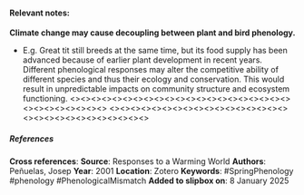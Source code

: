 #### **Relevant notes**:
**Climate change may cause decoupling between plant and bird phenology.** 
- E.g. Great tit still breeds at the same time, but its food supply has been advanced because of earlier plant development in recent years. Different phenological responses may alter the competitive ability of different species and thus their ecology and conservation. This would result in unpredictable impacts on community structure and ecosystem functioning.
<><><><><><><><><><><><><><><><><><><><><><><><><><><><><>
<><><><><><><><><><><><><><><><><><><><><><><><><><><><><>
##### References
**Cross references**: 
**Source**: Responses to a Warming World
**Authors**: Peñuelas, Josep
**Year**: 2001
**Location**: Zotero
**Keywords**: #SpringPhenology #phenology #PhenologicalMismatch 
**Added to slipbox on**: 8 January 2025